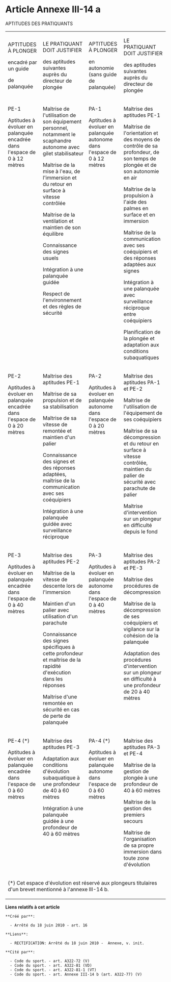 # Article Annexe III-14 a

APTITUDES DES PRATIQUANTS 

<table>
  <tbody>
    <tr>
      <td>

APTITUDES À PLONGER

encadré par un guide

de palanquée

</td>
      <td>

LE PRATIQUANT DOIT JUSTIFIER

des aptitudes suivantes auprès du directeur de plongée

</td>
      <td>

APTITUDES À PLONGER

en autonomie (sans guide de palanquée)

</td>
      <td>

LE PRATIQUANT DOIT JUSTIFIER

des aptitudes suivantes auprès du directeur de plongée

</td>
    </tr>
    <tr>
      <td align="left" valign="top">

PE-1 

Aptitudes à évoluer en palanquée encadrée dans l'espace de 0 à 12 mètres

</td>
      <td valign="top" align="left">

Maîtrise de l'utilisation de son équipement personnel, notamment le scaphandre autonome avec gilet stabilisateur 

Maîtrise de la mise à l'eau, de l'immersion et du retour en surface à vitesse contrôlée

Maîtrise de la ventilation et maintien de son équilibre

Connaissance des signes usuels

Intégration à une palanquée guidée

Respect de l'environnement et des règles de sécurité 

</td>
      <td valign="top" align="left">

PA-1 

Aptitudes à évoluer en palanquée autonome dans l'espace de 0 à 12 mètres 

</td>
      <td valign="top" align="left">

Maîtrise des aptitudes PE-1 

Maîtrise de l'orientation et des moyens de contrôle de sa profondeur, de son temps de plongée et de son autonomie en air

Maîtrise de la propulsion à l'aide des palmes en surface et en immersion

Maîtrise de la communication avec ses coéquipiers et des réponses adaptées aux signes

Intégration à une palanquée avec surveillance réciproque entre coéquipiers

Planification de la plongée et adaptation aux conditions subaquatiques

</td>
    </tr>
    <tr>
      <td valign="top" align="left">

PE-2 

Aptitudes à évoluer en palanquée encadrée dans l'espace de 0 à 20 mètres

</td>
      <td align="left" valign="top">

Maîtrise des aptitudes PE-1 

Maîtrise de sa propulsion et de sa stabilisation

Maîtrise de sa vitesse de remontée et maintien d'un palier

Connaissance des signes et des réponses adaptées, maîtrise de la communication avec ses coéquipiers

Intégration à une palanquée guidée avec surveillance réciproque

</td>
      <td valign="top" align="left">

PA-2 

Aptitudes à évoluer en palanquée autonome dans l'espace de 0 à 20 mètres

</td>
      <td valign="top" align="left">

Maîtrise des aptitudes PA-1 et PE-2 

Maîtrise de l'utilisation de l'équipement de ses coéquipiers

Maîtrise de sa décompression et du retour en surface à vitesse contrôlée, maintien du palier de sécurité avec parachute de
palier

Maîtrise d'intervention sur un plongeur en difficulté depuis le fond

</td>
    </tr>
    <tr>
      <td valign="top" align="left">

PE-3 

Aptitudes à évoluer en palanquée encadrée dans l'espace de 0 à 40 mètres

</td>
      <td align="left" valign="top">

Maîtrise des aptitudes PE-2 

Maîtrise de la vitesse de descente lors de l'immersion

Maintien d'un palier avec utilisation d'un parachute

Connaissance des signes spécifiques à cette profondeur et maîtrise de la rapidité d'exécution dans les réponses

Maîtrise d'une remontée en sécurité en cas de perte de palanquée

</td>
      <td align="left" valign="top">

PA-3 

Aptitudes à évoluer en palanquée autonome dans l'espace de 0 à 40 mètres

</td>
      <td align="left" valign="top">

Maîtrise des aptitudes PA-2 et PE-3 

Maîtrise des procédures de décompression

Maîtrise de la décompression de ses coéquipiers et vigilance sur la cohésion de la palanquée

Adaptation des procédures d'intervention sur un plongeur en difficulté à une profondeur de 20 à 40 mètres

</td>
    </tr>
    <tr>
      <td align="left" valign="top">

PE-4 (*) 

Aptitudes à évoluer en palanquée encadrée dans l'espace de 0 à 60 mètres 

</td>
      <td valign="top" align="left">

Maîtrise des aptitudes PE-3 

Adaptation aux conditions d'évolution subaquatique à une profondeur de 40 à 60 mètres

Intégration à une palanquée guidée à une profondeur de 40 à 60 mètres

</td>
      <td align="left" valign="top">

PA-4 (*) 

Aptitudes à évoluer en palanquée autonome dans l'espace de 0 à 60 mètres 

</td>
      <td align="left" valign="top">

Maîtrise des aptitudes PA-3 et PE-4 

Maîtrise de la gestion de plongée à une profondeur de 40 à 60 mètres

Maîtrise de la gestion des premiers secours

Maîtrise de l'organisation de sa propre immersion dans toute zone d'évolution 

</td>
    </tr>
    <tr>
      <td colspan="4">

(*) Cet espace d'évolution est réservé aux plongeurs titulaires d'un brevet mentionné à l'annexe III-14 b.

</td>
    </tr>
  </tbody>
</table>

**Liens relatifs à cet article**

	**Créé par**:

	  - Arrêté du 18 juin 2010 - art. 16

	**Liens**:

	  - RECTIFICATION: Arrêté du 18 juin 2010 -  Annexe, v. init.

	**Cité par**:

	  - Code du sport. - art. A322-72 (V)
	  - Code du sport. - art. A322-81 (VD)
	  - Code du sport. - art. A322-81-1 (VT)
	  - Code du sport. - art. Annexe III-14 b (art. A322-77) (V)
